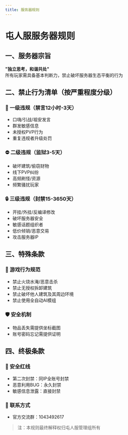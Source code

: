 ```yaml
---
title: 服务器规则
---
```


# 屯人服服务器规则

## 一、服务器宗旨
**"独立思考，和谐共处"**  
所有玩家需具备基本判断力，禁止破坏服务器生态平衡的行为

## 二、禁止行为清单（按严重程度分级）

### 🚫 一级违规（禁言12小时-3天）
- 口嗨/引战/祖安发言
- 群发敏感信息
- 未授权PVP行为
- 重复违规者升级处罚

### ⛔ 二级违规（监狱3-5天）
- 破坏建筑/偷窃财物
- 线下PVP纠纷
- 高频刷怪/资源
- 频繁骚扰玩家

### 🔒 三级违规（封禁15-3650天）
- 开挂/外挂/反编译修改
- 破坏服务器安全
- 敏感话题组织者
- 低价倾销/恶意交易
- 攻击服务器IP

## 三、特殊条款
### 📜 游戏行为规范
- 禁止火烧水淹/恶意击杀
- 禁止无授权拆卸建筑
- 禁止破坏他人建筑及其周边环境
- 禁止使用全自动AI模组

### 🛡️ 安全机制
- 物品丢失需提供坐标截图
- 账号密码忘记需提供证明

## 四、终极条款
### 🔐 安全红线
- 第二次封禁：同IP全账号封禁
- 恶意利用BUG：永久封禁
- 敏感信息泄露：直接封禁

### 📧 联系方式
- 官方交流群：1043492617

> 注：本规则最终解释权归屯人服管理组所有
